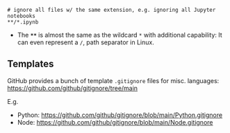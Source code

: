 


```.gitignore
# ignore all files w/ the same extension, e.g. ignoring all Jupyter notebooks
**/*.ipynb

```

- The __`**`__ is almost the same as the wildcard `*` with additional capability: It can even represent a `/`, path separator in Linux.


## Templates
GitHub provides a bunch of template `.gitignore` files for misc. languages:
<https://github.com/github/gitignore/tree/main>

E.g.
- Python: <https://github.com/github/gitignore/blob/main/Python.gitignore>
- Node: <https://github.com/github/gitignore/blob/main/Node.gitignore>
